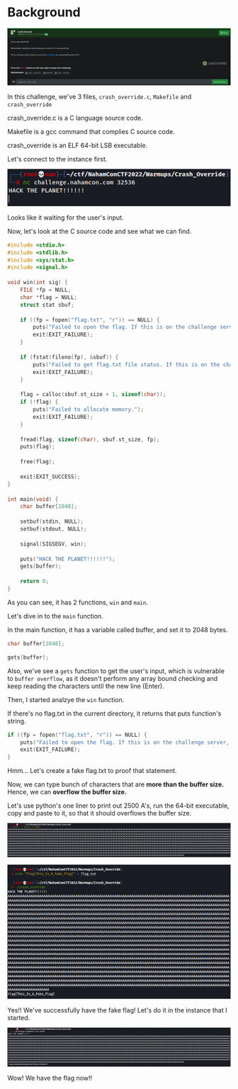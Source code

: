 # Background
![background](https://github.com/siunam321/CTF-Writeups/blob/main/NahamCon-CTF-2022/Warmups/Crash-Override/images/background.png)

In this challenge, we've 3 files, `crash_override.c`, `Makefile` and `crash_override`

crash_override.c is a C language source code.

Makefile is a gcc command that complies C source code.

crash_override is an ELF 64-bit LSB executable.

Let's connect to the instance first.

![question](https://github.com/siunam321/CTF-Writeups/blob/main/NahamCon-CTF-2022/Warmups/Crash-Override/images/question.png)

Looks like it waiting for the user's input.

Now, let's look at the C source code and see what we can find.
```c
#include <stdio.h>
#include <stdlib.h>
#include <sys/stat.h>
#include <signal.h>

void win(int sig) {
    FILE *fp = NULL;
    char *flag = NULL;
    struct stat sbuf;

    if ((fp = fopen("flag.txt", "r")) == NULL) {
        puts("Failed to open the flag. If this is on the challenge server, contact an admin.");
        exit(EXIT_FAILURE);
    }

    if (fstat(fileno(fp), &sbuf)) {
        puts("Failed to get flag.txt file status. If this is on the challenge server, contact an admin.");
        exit(EXIT_FAILURE);
    }

    flag = calloc(sbuf.st_size + 1, sizeof(char));
    if (!flag) {
        puts("Failed to allocate memory.");
        exit(EXIT_FAILURE);
    }

    fread(flag, sizeof(char), sbuf.st_size, fp);
    puts(flag);

    free(flag);

    exit(EXIT_SUCCESS);
}

int main(void) {
    char buffer[2048];

    setbuf(stdin, NULL);
    setbuf(stdout, NULL);

    signal(SIGSEGV, win);

    puts("HACK THE PLANET!!!!!!");
    gets(buffer);

    return 0;
}
```
As you can see, it has 2 functions, `win` and `main`.

Let's dive in to the `main` function.

In the main function, it has a variable called buffer, and set it to 2048 bytes.
```c
char buffer[2048];
```

```c
gets(buffer);
```
Also, we've see a `gets` function to get the user's input, which is vulnerable to `buffer overflow`, as it doesn't perform any array bound checking and keep reading the characters until the new line (Enter).

Then, I started analzye the `win` function.

If there's no flag.txt in the current directory, it returns that puts function's string.
```c
if ((fp = fopen("flag.txt", "r")) == NULL) {
    puts("Failed to open the flag. If this is on the challenge server, contact an admin.");
    exit(EXIT_FAILURE);
}
```

Hmm... Let's create a fake flag.txt to proof that statement.

Now, we can type bunch of characters that are **more than the buffer size.** Hence, we can **overflow the buffer size.**

Let's use python's one liner to print out 2500 A's, run the 64-bit executable, copy and paste to it, so that it should overflows the buffer size.

![solution1](https://github.com/siunam321/CTF-Writeups/blob/main/NahamCon-CTF-2022/Warmups/Crash-Override/images/solution1.png)

![solution2](https://github.com/siunam321/CTF-Writeups/blob/main/NahamCon-CTF-2022/Warmups/Crash-Override/images/solution2.png)

Yes!! We've successfully have the fake flag! Let's do it in the instance that I started.

![flag](https://github.com/siunam321/CTF-Writeups/blob/main/NahamCon-CTF-2022/Warmups/Crash-Override/images/flag.png)

Wow! We have the flag now!!
